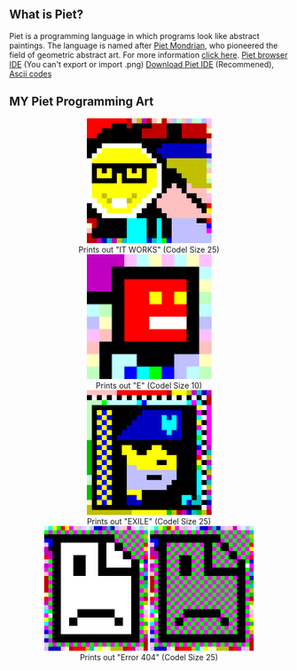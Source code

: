 ## What is Piet?
Piet is a programming language in which programs look like abstract paintings. The language is named after [Piet Mondrian](http://www.ibiblio.org/wm/paint/auth/mondrian/), who pioneered the field of geometric abstract art. For more information [click here](https://www.dangermouse.net/esoteric/piet.html).
[Piet browser IDE](https://gabriellesc.github.io/piet/) (You can't export or import .png)
[Download Piet IDE](https://github.com/dnek/pietron/releases) (Recommened), [Ascii codes](https://www.ascii-code.com/)

## MY Piet Programming Art
<div align="center"><img src="https://raw.githubusercontent.com/AAlarifi/PietProgrammingArt/main/itJustWorks/ItWorks.png" height="225px"></div>
<div align="center"> Prints out "IT WORKS" (Codel Size 25) </div>
<div align="center"><img src="https://raw.githubusercontent.com/AAlarifi/PietProgrammingArt/main/E/E.png" height="225px"></div>
<div align="center"> Prints out "E" (Codel Size 10) </div>
<div align="center"><img src="https://raw.githubusercontent.com/AAlarifi/PietProgrammingArt/main/art/EXILE.png" height="225px"></div>
<div align="center"> Prints out "EXILE" (Codel Size 25) </div>
<div align="center"><img src="https://raw.githubusercontent.com/AAlarifi/PietProgrammingArt/main/art/404.png" height="225px">        <img src="https://raw.githubusercontent.com/AAlarifi/PietProgrammingArt/main/art/404Corrupted.png" height="225px"></div>
<div align="center"> Prints out "Error 404" (Codel Size 25) </div>

